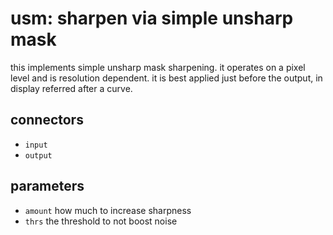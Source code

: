 # usm: sharpen via simple unsharp mask

this implements simple unsharp mask sharpening. it operates on a pixel level
and is resolution dependent. it is best applied just before the output, in
display referred after a curve.

## connectors

* `input`
* `output`

## parameters

* `amount` how much to increase sharpness
* `thrs` the threshold to not boost noise
